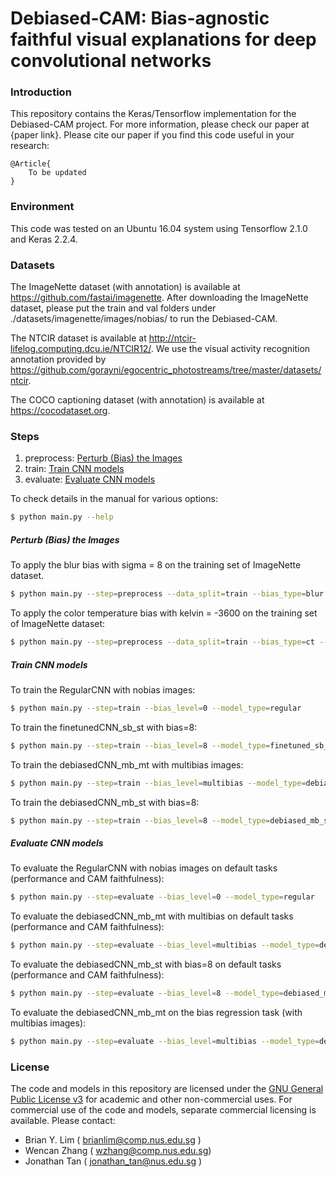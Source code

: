
# Debiased-CAM: Bias-agnostic faithful visual explanations for deep convolutional networks

### Introduction

This repository contains the Keras/Tensorflow implementation for the Debiased-CAM project. For more information, please check our paper at {paper link}. Please cite our paper if you find this code useful in your research:

	@Article{
	    To be updated
	}

### Environment

This code was tested on an Ubuntu 16.04 system using Tensorflow 2.1.0 and Keras 2.2.4.

### Datasets

The ImageNette dataset (with annotation) is available at https://github.com/fastai/imagenette. After downloading the ImageNette dataset, please put the train and val folders under ./datasets/imagenette/images/nobias/ to run the Debiased-CAM.

The NTCIR dataset is available at http://ntcir-lifelog.computing.dcu.ie/NTCIR12/. We use the visual activity recognition annotation provided by https://github.com/gorayni/egocentric_photostreams/tree/master/datasets/ntcir.

The COCO captioning dataset (with annotation) is available at https://cocodataset.org.


### Steps
1. preprocess: [Perturb (Bias) the Images](#Perturb)
2. train: [Train CNN models](#Train)
3. evaluate: [Evaluate CNN models](#Evaluate)

To check details in the manual for various options:
```sh
$ python main.py --help
```

##### Perturb (Bias) the Images
To apply the blur bias with sigma = 8 on the training set of ImageNette dataset. 
```sh
$ python main.py --step=preprocess --data_split=train --bias_type=blur --bias_level=8
```
To apply the color temperature bias with kelvin = -3600 on the training set of ImageNette dataset:
```sh
$ python main.py --step=preprocess --data_split=train --bias_type=ct --bias_level=-3600
```

##### Train CNN models
To train the RegularCNN with nobias images:
```sh
$ python main.py --step=train --bias_level=0 --model_type=regular 
```
To train the finetunedCNN_sb_st with bias=8:
```sh
$ python main.py --step=train --bias_level=8 --model_type=finetuned_sb_st 
```
To train the debiasedCNN_mb_mt with multibias images:
```sh
$ python main.py --step=train --bias_level=multibias --model_type=debiased_mb_mt 
```
To train the debiasedCNN_mb_st with bias=8:
```sh
$ python main.py --step=train --bias_level=8 --model_type=debiased_mb_st 
```

##### Evaluate CNN models
To evaluate the RegularCNN with nobias images on default tasks (performance and CAM faithfulness):
```sh
$ python main.py --step=evaluate --bias_level=0 --model_type=regular
```
To evaluate the debiasedCNN_mb_mt with multibias on default tasks (performance and CAM faithfulness):
```sh
$ python main.py --step=evaluate --bias_level=multibias --model_type=debiased_mb_mt
```
To evaluate the debiasedCNN_mb_st with bias=8 on default tasks (performance and CAM faithfulness):
```sh
$ python main.py --step=evaluate --bias_level=8 --model_type=debiased_mb_st
```
To evaluate the debiasedCNN_mb_mt on the bias regression task (with multibias images):
```sh
$ python main.py --step=evaluate --bias_level=multibias --model_type=debiased_mb_mt --eval_mode=regression
```

### License
The code and models in this repository are licensed under the [GNU General Public License v3](https://www.gnu.org/licenses/gpl-3.0.en.html) for academic and other non-commercial uses. For commercial use of the code and models, separate commercial licensing is available. Please contact:
- Brian Y. Lim ( brianlim@comp.nus.edu.sg )
- Wencan Zhang ( wzhang@comp.nus.edu.sg)
- Jonathan Tan ( jonathan_tan@nus.edu.sg )
